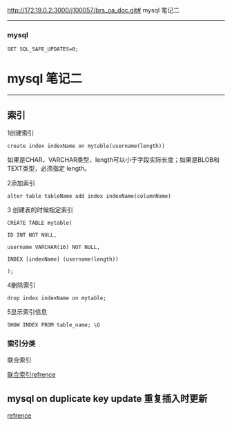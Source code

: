 http://172.19.0.2:3000/j100057/brs_oa_doc.git# mysql 笔记二

---

### mysql 
```
SET SQL_SAFE_UPDATES=0; 

```


# mysql 笔记二

----

## 索引
1创建索引
```
create index indexName on mytable(username(length))
```
如果是CHAR，VARCHAR类型，length可以小于字段实际长度；如果是BLOB和TEXT类型，必须指定 length。

2添加索引
```
alter table tableName add index indexName(columnName)
```

3 创建表的时候指定索引
```
CREATE TABLE mytable(  
 
ID INT NOT NULL,   
 
username VARCHAR(16) NOT NULL,  
 
INDEX [indexName] (username(length))  
 
);  

```

4删除索引
```
drop index indexName on mytable;
```

5显示索引信息

```
SHOW INDEX FROM table_name; \G
```

### 索引分类

联合索引

[联合索引refrence](https://www.cnblogs.com/joyber/p/4349604.html)


## mysql on duplicate key update 重复插入时更新
[refrence](https://www.cnblogs.com/Dong-Ge/p/6518071.html)